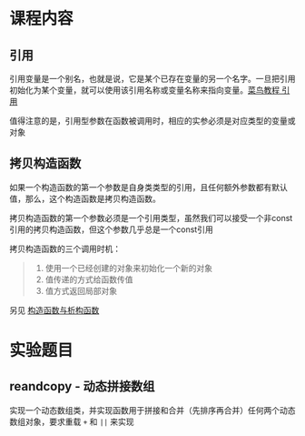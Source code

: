 # 课程内容
## 引用
引用变量是一个别名，也就是说，它是某个已存在变量的另一个名字。一旦把引用初始化为某个变量，就可以使用该引用名称或变量名称来指向变量。[菜鸟教程 引用](https://www.runoob.com/cplusplus/cpp-references.html)

值得注意的是，引用型参数在函数被调用时，相应的实参必须是对应类型的变量或对象
## 拷贝构造函数
如果一个构造函数的第一个参数是自身类类型的引用，且任何额外参数都有默认值，那么，这个构造函数是拷贝构造函数。

拷贝构造函数的第一个参数必须是一个引用类型，虽然我们可以接受一个非const引用的拷贝构造函数，但这个参数几乎总是一个const引用

拷贝构造函数的三个调用时机：
>1. 使用一个已经创建的对象来初始化一个新的对象
>2. 值传递的方式给函数传值
>3. 值方式返回局部对象

另见 [构造函数与析构函数](https://github.com/GongCheng1919/CodesforCPPCourse/blob/master/%E7%89%B9%E8%89%B2%E7%8F%AD%E9%AB%98%E7%BA%A7%E8%AF%AD%E8%A8%80%E7%A8%8B%E5%BA%8F%E8%AE%BE%E8%AE%A1-%E5%AE%9E%E9%AA%8C%E8%AF%BE2-2/03-%E6%9E%84%E9%80%A0%E4%B8%8E%E6%9E%90%E6%9E%84%E5%87%BD%E6%95%B0/README.md#%E6%9E%84%E9%80%A0%E5%87%BD%E6%95%B0)
# 实验题目
## reandcopy - 动态拼接数组
实现一个动态数组类，并实现函数用于拼接和合并（先排序再合并）任何两个动态数组对象，要求重载 `+` 和 `||` 来实现

